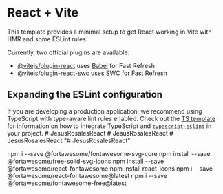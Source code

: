 # React + Vite

This template provides a minimal setup to get React working in Vite with HMR and some ESLint rules.

Currently, two official plugins are available:

- [@vitejs/plugin-react](https://github.com/vitejs/vite-plugin-react/blob/main/packages/plugin-react) uses [Babel](https://babeljs.io/) for Fast Refresh
- [@vitejs/plugin-react-swc](https://github.com/vitejs/vite-plugin-react/blob/main/packages/plugin-react-swc) uses [SWC](https://swc.rs/) for Fast Refresh

## Expanding the ESLint configuration

If you are developing a production application, we recommend using TypeScript with type-aware lint rules enabled. Check out the [TS template](https://github.com/vitejs/vite/tree/main/packages/create-vite/template-react-ts) for information on how to integrate TypeScript and [`typescript-eslint`](https://typescript-eslint.io) in your project.
#   J e s u s R o s a l e s R e a c t 
 
 #   J e s u s R o s a l e s R e a c t 
 
 #   J e s u s R o s a l e s R e a c t 
 
 "# JesusRosalesReact" 


npm i --save @fortawesome/fontawesome-svg-core
npm install --save @fortawesome/free-solid-svg-icons
npm install --save @fortawesome/react-fontawesome
npm install react-icons
npm i --save @fortawesome/react-fontawesome@latest
npm i --save @fortawesome/fontawesome-free@latest